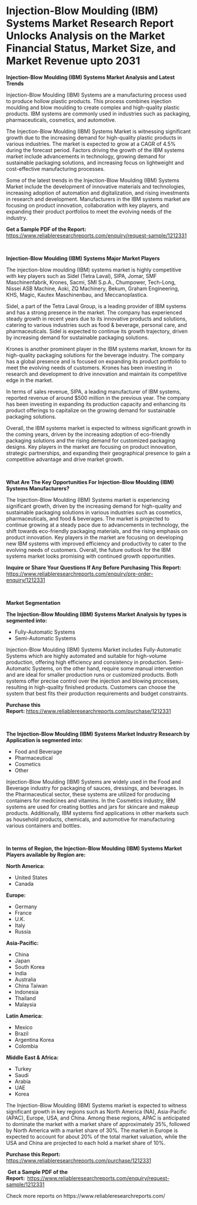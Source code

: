 <p><h1>Injection-Blow Moulding (IBM) Systems Market Research Report Unlocks Analysis on the Market Financial Status, Market Size, and Market Revenue upto 2031</h1></p><p><strong>Injection-Blow Moulding (IBM) Systems Market Analysis and Latest Trends</strong></p>
<p><p>Injection-Blow Moulding (IBM) Systems are a manufacturing process used to produce hollow plastic products. This process combines injection moulding and blow moulding to create complex and high-quality plastic products. IBM systems are commonly used in industries such as packaging, pharmaceuticals, cosmetics, and automotive.</p><p>The Injection-Blow Moulding (IBM) Systems Market is witnessing significant growth due to the increasing demand for high-quality plastic products in various industries. The market is expected to grow at a CAGR of 4.5% during the forecast period. Factors driving the growth of the IBM systems market include advancements in technology, growing demand for sustainable packaging solutions, and increasing focus on lightweight and cost-effective manufacturing processes.</p><p>Some of the latest trends in the Injection-Blow Moulding (IBM) Systems Market include the development of innovative materials and technologies, increasing adoption of automation and digitalization, and rising investments in research and development. Manufacturers in the IBM systems market are focusing on product innovation, collaboration with key players, and expanding their product portfolios to meet the evolving needs of the industry.</p></p>
<p><strong>Get a Sample PDF of the Report:&nbsp;</strong> <a href="https://www.reliableresearchreports.com/enquiry/request-sample/1212331">https://www.reliableresearchreports.com/enquiry/request-sample/1212331</a></p>
<p>&nbsp;</p>
<p><strong>Injection-Blow Moulding (IBM) Systems Major Market Players</strong></p>
<p><p>The injection-blow moulding (IBM) systems market is highly competitive with key players such as Sidel (Tetra Laval), SIPA, Jomar, SMF Maschinenfabrik, Krones, Sacmi, SMI S.p.A., Chumpower, Tech-Long, Nissei ASB Machine, Aoki, ZQ Machinery, Bekum, Graham Engineering, KHS, Magic, Kautex Maschinenbau, and Meccanoplastica.</p><p>Sidel, a part of the Tetra Laval Group, is a leading provider of IBM systems and has a strong presence in the market. The company has experienced steady growth in recent years due to its innovative products and solutions, catering to various industries such as food & beverage, personal care, and pharmaceuticals. Sidel is expected to continue its growth trajectory, driven by increasing demand for sustainable packaging solutions.</p><p>Krones is another prominent player in the IBM systems market, known for its high-quality packaging solutions for the beverage industry. The company has a global presence and is focused on expanding its product portfolio to meet the evolving needs of customers. Krones has been investing in research and development to drive innovation and maintain its competitive edge in the market.</p><p>In terms of sales revenue, SIPA, a leading manufacturer of IBM systems, reported revenue of around $500 million in the previous year. The company has been investing in expanding its production capacity and enhancing its product offerings to capitalize on the growing demand for sustainable packaging solutions.</p><p>Overall, the IBM systems market is expected to witness significant growth in the coming years, driven by the increasing adoption of eco-friendly packaging solutions and the rising demand for customized packaging designs. Key players in the market are focusing on product innovation, strategic partnerships, and expanding their geographical presence to gain a competitive advantage and drive market growth.</p></p>
<p>&nbsp;</p>
<p><strong>What Are The Key Opportunities For Injection-Blow Moulding (IBM) Systems Manufacturers?</strong></p>
<p><p>The Injection-Blow Moulding (IBM) Systems market is experiencing significant growth, driven by the increasing demand for high-quality and sustainable packaging solutions in various industries such as cosmetics, pharmaceuticals, and food & beverages. The market is projected to continue growing at a steady pace due to advancements in technology, the shift towards eco-friendly packaging materials, and the rising emphasis on product innovation. Key players in the market are focusing on developing new IBM systems with improved efficiency and productivity to cater to the evolving needs of customers. Overall, the future outlook for the IBM systems market looks promising with continued growth opportunities.</p></p>
<p><strong>Inquire or Share Your Questions If Any Before Purchasing This Report:</strong> <a href="https://www.reliableresearchreports.com/enquiry/pre-order-enquiry/1212331">https://www.reliableresearchreports.com/enquiry/pre-order-enquiry/1212331</a></p>
<p>&nbsp;</p>
<p><strong>Market Segmentation</strong></p>
<p><strong>The Injection-Blow Moulding (IBM) Systems Market Analysis by types is segmented into:</strong></p>
<p><ul><li>Fully-Automatic Systems</li><li>Semi-Automatic Systems</li></ul></p>
<p><p>Injection-Blow Moulding (IBM) Systems Market includes Fully-Automatic Systems which are highly automated and suitable for high-volume production, offering high efficiency and consistency in production. Semi-Automatic Systems, on the other hand, require some manual intervention and are ideal for smaller production runs or customized products. Both systems offer precise control over the injection and blowing processes, resulting in high-quality finished products. Customers can choose the system that best fits their production requirements and budget constraints.</p></p>
<p><strong>Purchase this Report:&nbsp;</strong><a href="https://www.reliableresearchreports.com/purchase/1212331">https://www.reliableresearchreports.com/purchase/1212331</a></p>
<p>&nbsp;</p>
<p><strong>The Injection-Blow Moulding (IBM) Systems Market Industry Research by Application is segmented into:</strong></p>
<p><ul><li>Food and Beverage</li><li>Pharmaceutical</li><li>Cosmetics</li><li>Other</li></ul></p>
<p><p>Injection-Blow Moulding (IBM) Systems are widely used in the Food and Beverage industry for packaging of sauces, dressings, and beverages. In the Pharmaceutical sector, these systems are utilized for producing containers for medicines and vitamins. In the Cosmetics industry, IBM systems are used for creating bottles and jars for skincare and makeup products. Additionally, IBM systems find applications in other markets such as household products, chemicals, and automotive for manufacturing various containers and bottles.</p></p>
<p>&nbsp;</p>
<p><strong>In terms of Region, the Injection-Blow Moulding (IBM) Systems Market Players available by Region are:</strong></p>
<p>
    <p> <strong> North America: </strong>
        <ul>
            <li>United States</li>
            <li>Canada</li>
        </ul>
        </p> 
    <p> <strong> Europe: </strong>
        <ul>
            <li>Germany</li>
            <li>France</li>
            <li>U.K.</li>
            <li>Italy</li>
            <li>Russia</li>
        </ul>
        </p> 
    <p> <strong> Asia-Pacific: </strong>
        <ul>
            <li>China</li>
            <li>Japan</li>
            <li>South Korea</li>
            <li>India</li>
            <li>Australia</li>
            <li>China Taiwan</li>
            <li>Indonesia</li>
            <li>Thailand</li>
            <li>Malaysia</li>
        </ul>
        </p> 
    <p> <strong> Latin America: </strong>
        <ul>
            <li>Mexico</li>
            <li>Brazil</li>
            <li>Argentina Korea</li>
            <li>Colombia</li>
        </ul>
        </p> 
    <p> <strong> Middle East & Africa: </strong>
        <ul>
            <li>Turkey</li>
            <li>Saudi</li>
            <li>Arabia</li>
            <li>UAE</li>
            <li>Korea</li>
        </ul>
    </p>
    </p>
<p><p>The Injection-Blow Moulding (IBM) Systems market is expected to witness significant growth in key regions such as North America (NA), Asia-Pacific (APAC), Europe, USA, and China. Among these regions, APAC is anticipated to dominate the market with a market share of approximately 35%, followed by North America with a market share of 30%. The market in Europe is expected to account for about 20% of the total market valuation, while the USA and China are projected to each hold a market share of 10%.</p></p>
<p><strong>Purchase this Report: </strong><a href="https://www.reliableresearchreports.com/purchase/1212331">https://www.reliableresearchreports.com/purchase/1212331</a></p>
<p>&nbsp;<strong>Get a Sample PDF of the Report:&nbsp;&nbsp;</strong><a href="https://www.reliableresearchreports.com/enquiry/request-sample/1212331">https://www.reliableresearchreports.com/enquiry/request-sample/1212331</a></p>
<p><strong></strong></p>
<p>Check more reports on https://www.reliableresearchreports.com/</p>